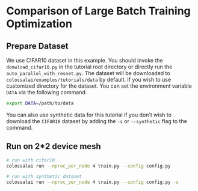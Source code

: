 # Comparison of Large Batch Training Optimization

## Prepare Dataset

We use CIFAR10 dataset in this example. You should invoke the `donwload_cifar10.py` in the tutorial root directory or directly run the `auto_parallel_with_resnet.py`.
The dataset will be downloaded to `colossalai/examples/tutorials/data` by default.
If you wish to use customized directory for the dataset. You can set the environment variable `DATA` via the following command.

```bash
export DATA=/path/to/data
```

You can also use synthetic data for this tutorial if you don't wish to download the `CIFAR10` dataset by adding the `-s` or `--synthetic` flag to the command.


## Run on 2*2 device mesh

```bash
# run with cifar10
colossalai run --nproc_per_node 4 train.py --config config.py

# run with synthetic dataset
colossalai run --nproc_per_node 4 train.py --config config.py -s
```
